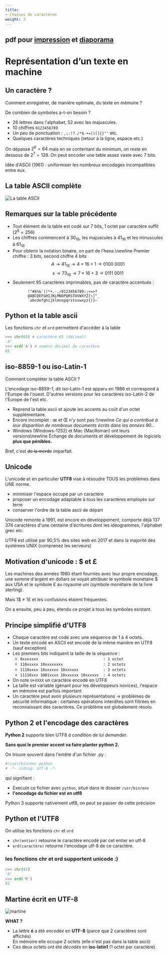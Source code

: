 ```yaml
---
title:
- Chaînes de caractères
weight: 3
---
```



## pdf pour [impression](/uploads/docsnsi/donnees_qkzk_img/chaines_print.pdf) et [diaporama](/uploads/docsnsi/donnees_qkzk_img/chaines_slides.pdf)

# Représentation d’un texte en machine

## Un caractère ?

Comment enregistrer, de manière optimale, du texte en mémoire ?

De combien de symboles a-t-on besoin ?

* 26 lettres dans l'alphabet, 52 avec les majuscules.
* 10 chiffres `0123456789`
* Un peu de ponctuation : `,;:!?./*$-+=()[]{}"'` etc.
* Quelques caractères techniques (retour à la ligne, espace etc.)

On dépasse $2^6 = 64$ mais en se contentant du minimum, on reste en dessous de $2^7 = 128$. On peut encoder une table assez vaste avec 7 bits.

Idée d'ASCII (1961) : uniformiser les nombreux encodages incompatibles entre eux.


## La table ASCII complète

![La table ASCII](/uploads/docsnsi/donnees_qkzk_img/ascii_table.png)

## Remarques sur la table précédente

* Tout élément de la table est codé sur 7 bits, 1 octet par caractère suffit ($2^8 = 256$)
* Les chiffres commencent à $30_{16}$, les majuscules à $41_{16}$ et les minuscules à $61_{16}$
* Pour obtenir la notation binaire, on part de l'hexa.\newline
  Premier chiffre : 3 bits, second chiffre 4 bits
    $$A \rightarrow 41_{16} \rightarrow 4\times 16 + 1 \rightarrow 0100~0001$$
    $$s \rightarrow 73_{16} \rightarrow 7\times 16 + 3 \rightarrow 0111~0011$$
* Seulement 95 caractères imprimables, pas de caractère accentués :

~~~~~~
          !"#$%&'()*+,-./0123456789:;<=>?
          @ABCDEFGHIJKLMNOPQRSTUVWXYZ[\]^_
          `abcdefghijklmnopqrstuvwxyz{|}~
~~~~~~

## Python et la table ascii

Les fonctions `chr` et `ord` permettent d'accéder à la table

~~~python
>>> chr(65) # caractère 65 (décimal)
'A'
>>> ord('A') # numéro décimal du caractère
65
~~~

## iso-8859-1 ou iso-Latin-1

Comment compléter la table ASCII  ?

L'encodage iso-8859-1, dit iso-Latin-1 est apparu en 1986 et correspond à l'Europe de l'ouest.
D'autres versions pour les caractères iso-Latin-2 de l'Europe de l'est etc.

* Reprend la table ascii et ajoute les accents au coût d'un octet supplémentaire.
* Encore incomplet : œ et Œ n'y sont pas !\newline
_Ce qui a contribué à leur disparition de nombreux documents écrits dans les années 90..._
* Windows (Windows-1252) et Mac (MacRoman) ont leurs versions\newline
Échange de documents et développement de logiciels **plus que pénibles.**

Bref, c'est ~~de la merde~~ imparfait.

## Unicode
L'unicode et en particulier **UTF8** vise à résoudre TOUS les problèmes dans UNE norme.

* minimiser l'espace occupé par un caractère
* proposer un encodage adaptable à tous les caractères employés sur terre
* conserver l'ordre de la table ascii de départ

Unicode remonte à 1991, est encore en développement, comporte déjà 137 374 caractères d'une centaine d'écritures dont les idéogrammes, l'alphabet grec etc.

UTF8 est utilisé par 90,5% des sites web en 2017 et dans la majorité des systèmes UNIX (comprenez les serveurs)

## Motivation d'unicode : \$ et £

Les machines des années 1980 étant fournies avec leur propre encodage, une somme d'argent en dollars se voyait attribuer le symbole monétaire \$ aux USA et le symbole £ au royaume uni (symbole monétaire de la livre sterling).

Mais 1\$ $\neq$ 1£ et les confusions étaient fréquentes.

On a ensuite, peu à peu, étendu ce projet à tous les symboles existant.

## Principe simplifié d'UTF8

* Chaque caractère est codé avec une séquence de 1 à 4 octets.
* Un texte encodé en ASCII est encodé de la même manière en UTF8 (sauf exception)
* Les premiers bits indiquent la taille de la séquence :
    * `0xxxxxxx                             : 1 octet`
    * `110xxxxx 10xxxxxxxx                  : 2 octets`
    * `1110xxxx 10xxxxxx 10xxxxxx           : 3 octets`
    * `11110xxx 1001xxxx 10xxxxxx 10xxxxxx  : 4 octets`
* On note `U+XXXX` un caractère encodé en UTF8
* La taille est variable (génant pour les développeurs novices), l'espace en mémoire est parfois important
* Un caractère peut avoir plusieurs représentations
    $\rightarrow$ problèmes de sécurité informatique : certaines opérations interdites sont filtrées en reconnaissant des caractères. Ce problème est globalement résolu.

## Python 2 et l'encodage des caractères

**Python 2** supporte bien UTF8 _à condition de lui demander_.

**Sans quoi le premier accent va faire planter python 2.**

On trouve souvent dans l'entête d'un fichier .py :

~~~~python
#!/usr/bin/env python
# -*- coding: utf-8 -*-
~~~~
qui signifient :

* Execute ce fichier avec `python`, situé dans le dossier `/usr/bin/env`
* **l'encodage du fichier est en utf8**



Python 3 supporte nativement utf8, on peut se passer de cette précision


## Python et l'UTF8

On utilise les fonctions `chr` et `ord`

* `chr(entier)` retourne le caractère encodé par cet entier en utf-8
* `ord(caractère)` retourne l'encodage utf-8 de ce caractère.

### les fonctions chr et ord supportent unicode :)

<!-- ##

😀 😀 😁 😂 😃 😄 😅 😆 😇 😈 😉 😊 😋 😌 😍 😎 😏 😐 😑 😒 😓 😔 😕 😖 😗 😘 😙 😚 😛 😜 😝 😞 😟 😠 😡 😢 😣 😥 😦 😧 😨 😩 😪 😫 😭 😮 😯 😰 😱 😲 😳 😴 😵 😶 😷 😸 😹 😺 😻 😼 😽 😾 😿 🙀

~~~python
>>> chr(128573)
~~~
'😽'

`>>> ord('`😽`')`\
`128573`

## -->

~~~python
>>> chr(82)
'R'
>>> ord('R')
82
~~~

## Martine écrit en UTF-8

![martine](/uploads/docsnsi/donnees_qkzk_img/martine.jpg)

**WHAT ?**

* La lettre **é** a été _encodée_ en **UTF-8** (parce que 2 caractères sont affichés)\
  En mémoire elle occupe 2 octets (elle n'est pas dans la table ascii)
* Ces deux octets ont été _décodés_ en **iso-latin1** (1 octet par caractère).

<!-- cours LLG
https://www.youtube.com/watch?v=PZRI1IfStY0 -->
